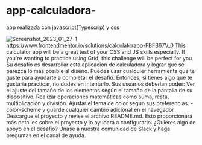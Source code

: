 # app-calculadora-
app realizada con javascript(Typescrip) y css

![Screenshot_2023_01_27-1](https://user-images.githubusercontent.com/109869139/215235642-4fd7a0cd-c6d7-45ad-9fee-1ff8324918d6.png)
https://www.frontendmentor.io/solutions/calculatorapp-FBFB67V_0
This calculator app will be a great test of your CSS and JS skills especially. If you're wanting to practice using Grid, this challenge will be perfect for you
Su desafío es desarrollar esta aplicación de calculadora y lograr que se parezca lo más posible al diseño. Puedes usar cualquier herramienta que te guste para ayudarte a completar el desafío. Entonces, si tienes algo que te gustaría practicar, no dudes en intentarlo. Sus usuarios deberían poder: Ver el ajuste del tamaño de los elementos según el tamaño de la pantalla de su dispositivo. Realizar operaciones matemáticas como suma, resta, multiplicación y división. Ajustar el tema de color según sus preferencias. -color-scheme y guarde cualquier cambio adicional en el navegador Descargue el proyecto y revise el archivo README.md. Esto proporcionará más detalles sobre el proyecto y lo ayudará a configurarlo. ¿Quieres algo de apoyo en el desafío? Únase a nuestra comunidad de Slack y haga preguntas en el canal de ayuda.
